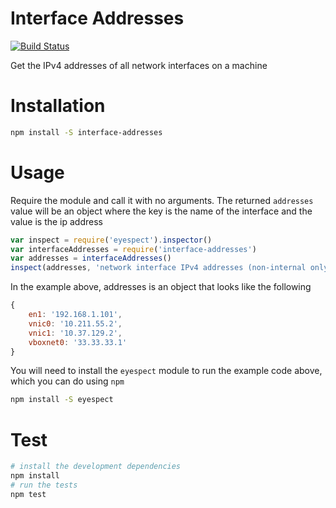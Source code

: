 # Interface Addresses

[![Build Status](https://travis-ci.org/nisaacson/interface-addresses.png)](https://travis-ci.org/nisaacson/interface-addresses)

Get the IPv4 addresses of all network interfaces on a machine

# Installation

```bash
npm install -S interface-addresses
```

# Usage

Require the module and call it with no arguments. The returned `addresses` value will be an object where the key is the name of the interface and the value is the ip address

```javascript
var inspect = require('eyespect').inspector()
var interfaceAddresses = require('interface-addresses')
var addresses = interfaceAddresses()
inspect(addresses, 'network interface IPv4 addresses (non-internal only)')
```

In the example above, addresses is an object that looks like the following

```javascript
{
    en1: '192.168.1.101',
    vnic0: '10.211.55.2',
    vnic1: '10.37.129.2',
    vboxnet0: '33.33.33.1'
}
```

You will need to install the `eyespect` module to run the example code above, which you can do using `npm`

```bash
npm install -S eyespect
```


# Test

```bash
# install the development dependencies
npm install
# run the tests
npm test
```
